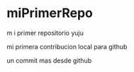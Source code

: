 # miPrimerRepo

m i primer repositorio yuju

mi primera contribucion local para github

un commit mas desde github
